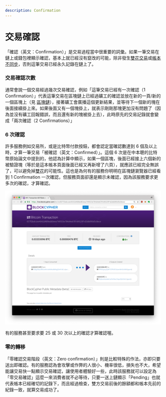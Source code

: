 ```yaml
---
description: Confirmation
---
```


# 交易確認

「確認（英文：Confirmation）」是交易過程當中很重要的詞彙。如果一筆交易在鏈上或錢包裡顯示確認，基本上就已經沒有竄改的可能，除非發生[雙花交易](../../gong/gong-yan-suan-fa/hua.md)或[帳本不同步](../../fen-cha/)，否則這筆交易已經永久記錄在鏈上了。

### 交易確認次數

通常會說一個交易經過幾次交易確認，例如「這筆交易已經有一次確認（1 Confirmation）」代表這筆交易在區塊鏈上已經過礦工的確認並放在新的一頁/新的一個區塊上（見 [區塊鏈](../../chain.md#chu-ben-tian-jia-xin)），接著礦工會廣播這個更新結果，並等待下一個新的塊在後面接續掛上來。如果後面又有一個塊掛上，就表示剛剛那塊更加沒有問題了（因為並沒有礦工回報錯誤，而且還有新的塊被掛上去），此時原先的交易記錄就會變成「兩次確認（2 Confirmations）」

### 6 次確認

許多服務例如交易所，或是比特幣付款按鈕，都會認定當確認數達到 6 個及以上時，才算一筆交易「被確認（英文：Confirmed）」。這個 6 次是在中本聰的比特幣原始論文中提到的，他認為計算中顯示，如果一個區塊，後面已經接上六個新的被驗證塊（等於是這本帳本頁面後面已經又再新增了六頁），就應該已經完全無誤了，可以避免掉[雙花](../../gong/gong-yan-suan-fa/hua.md)的可能性。這也是為何有的服務你明明在區塊鏈瀏覽器已經看到 1 Confirmation 一次確認，但服務頁面卻還是顯示未確認，因為該服務要求更多次的確認，才算確認。

![&#x6BD4;&#x7279;&#x5E63;&#x4EE5;&#x516D;&#x6B21;&#x537B;&#x8A8D;&#x70BA;&#x57FA;&#x6E96;](../../.gitbook/assets/ying-mu-kuai-zhao-20180902-xia-wu-3.55.52.png)

有的服務甚至要求要 25 或 30 次以上的確認才算確認喔。

### 零的轉移

「零確認交易階段（英文：Zero confirmation）」則是比較特殊的作法，亦即只要送出即確認。有的服務認為會攻擊或作弊的人很小、機率很低，損失也不大，希望能讓交易快一點顯示交易確認，讓使用者體驗好一些，此時該服務就可以設定為「零交易確認」這麼一來消費者就不必等待，只要一送上鏈顯示「Pending」也就代表帳本已經確切的記錄下，而且經過檢查，雙方交易前後的餘額都和帳本先前的紀錄一致，就算交易成功了。




